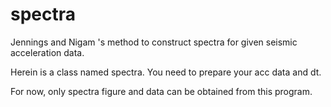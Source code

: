 # spectra
Jennings and Nigam 's method to construct spectra for given seismic  acceleration  data.


Herein is a class named spectra. You need to prepare your acc data and dt. 


For now, only spectra figure and data can be obtained from this program.
